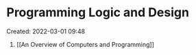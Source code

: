 # Programming Logic and Design
Created: 2022-03-01 09:48

1. [[An Overview of Computers and Programming]]